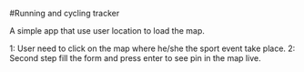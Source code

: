 #Running and cycling tracker

A simple app that use user location to load the map.

1: User need to click on the map where he/she the sport event take place.
2: Second step fill the form and press enter to see pin in the map live.

